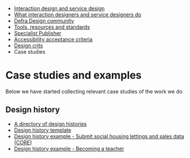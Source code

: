 <!-- Nav -->
* [Interaction design and service design](/README.md)
* [What interaction designers and service designers do](/design.md)
* [Defra Design community](/community.md)
* [Tools, resources and standards](/tools-and-resources.md)
* [Specialist Publisher](/specialist-publisher.md)
* [Accessibility acceptance criteria](/accessibility-acceptance-criteria.md)
* [Design crits](/design-crits.md)
* Case studies

# Case studies and examples 

Below we have started collecting relevant case studies of the work we do

## Design history

* [A directory of design histories](https://x-govuk.github.io/govuk-design-history/directory/)
* [Design history template](https://x-govuk.github.io/govuk-design-history/)
* [Design history example - Submit social housing lettings and sales data (CORE)](https://core-design-history.herokuapp.com/)
* [Design history example - Becoming a teacher](https://bat-design-history.netlify.app/)
